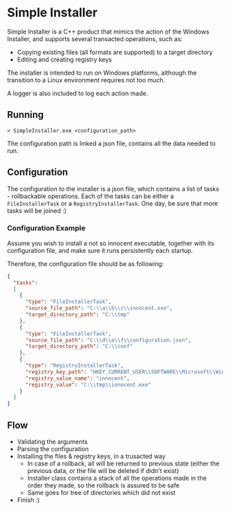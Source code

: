 # Simple Installer

Simple Installer is a C++ product that mimics the action of the Windows Installer,
and supports several transacted operations, such as:

- Copying existing files (all formats are supported) to a target directory
- Editing and creating registry keys 

The installer is intended to run on Windows platforms, although the transition to a Linux environment requires not too much.

A logger is also included to log each action made.


## Running

```console
> SimpleInstaller.exe <configuration_path>
```

The configuration path is linked a json file, contains all the data needed to run.


## Configuration

The configuration to the installer is a json file, which contains a list of tasks - rollbackable operations.
Each of the tasks can be either a `FileInstallerTask` or a `RegistryInstallerTask`.
One day, be sure that more tasks will be joined :)


### Configuration Example

Assume you wish to install a not so innocent executable, together with its configuration file, 
and make sure it runs persistently each startup.

Therefore, the configuration file should be as following:

```json
{
  "tasks": 
  [
    {
      "type": "FileInstallerTask",
      "source_file_path": "C:\\a\\b\\c\\innocent.exe",
      "target_directory_path": "C:\\tmp"
    },
	{
      "type": "FileInstallerTask",
      "source_file_path": "C:\\d\\e\\f\\configuration.json",
      "target_directory_path": "C:\\conf"
    },
	{
	  "type": "RegistryInstallerTask",
	  "registry_key_path": "HKEY_CURRENT_USER\\SOFTWARE\\Microsoft\\Windows\\CurrentVersion\\Run",
	  "registry_value_name": "innocent",
	  "registry_value": "C:\\tmp\\innocent.exe"
	}
  ]
}
```

## Flow

- Validating the arguments
- Parsing the configuration
- Installing the files & registry keys, in a trusacted way
	- In case of a rollback, all will be returned to previous state (either the previous data, or the file will be deleted if didn't exist)
	- Installer class contains a stack of all the operations made in the order they made, so the rollback is assured to be safe
	- Same goes for tree of directories which did not exist
- Finish :)
